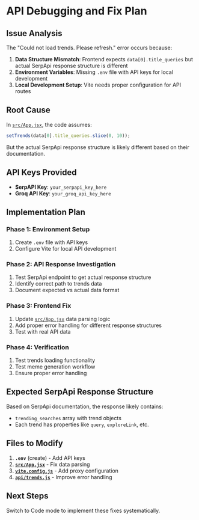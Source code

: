 # API Debugging and Fix Plan

## Issue Analysis

The "Could not load trends. Please refresh." error occurs because:

1. **Data Structure Mismatch**: Frontend expects `data[0].title_queries` but actual SerpApi response structure is different
2. **Environment Variables**: Missing `.env` file with API keys for local development
3. **Local Development Setup**: Vite needs proper configuration for API routes

## Root Cause

In [`src/App.jsx`](src/App.jsx:18), the code assumes:
```javascript
setTrends(data[0].title_queries.slice(0, 10));
```

But the actual SerpApi response structure is likely different based on their documentation.

## API Keys Provided

- **SerpAPI Key**: `your_serpapi_key_here`
- **Groq API Key**: `your_groq_api_key_here`

## Implementation Plan

### Phase 1: Environment Setup
1. Create `.env` file with API keys
2. Configure Vite for local API development

### Phase 2: API Response Investigation
1. Test SerpApi endpoint to get actual response structure
2. Identify correct path to trends data
3. Document expected vs actual data format

### Phase 3: Frontend Fix
1. Update [`src/App.jsx`](src/App.jsx:18) data parsing logic
2. Add proper error handling for different response structures
3. Test with real API data

### Phase 4: Verification
1. Test trends loading functionality
2. Test meme generation workflow
3. Ensure proper error handling

## Expected SerpApi Response Structure

Based on SerpApi documentation, the response likely contains:
- `trending_searches` array with trend objects
- Each trend has properties like `query`, `exploreLink`, etc.

## Files to Modify

1. **`.env`** (create) - Add API keys
2. **[`src/App.jsx`](src/App.jsx:18)** - Fix data parsing
3. **[`vite.config.js`](vite.config.js)** - Add proxy configuration
4. **[`api/trends.js`](api/trends.js:13)** - Improve error handling

## Next Steps

Switch to Code mode to implement these fixes systematically.